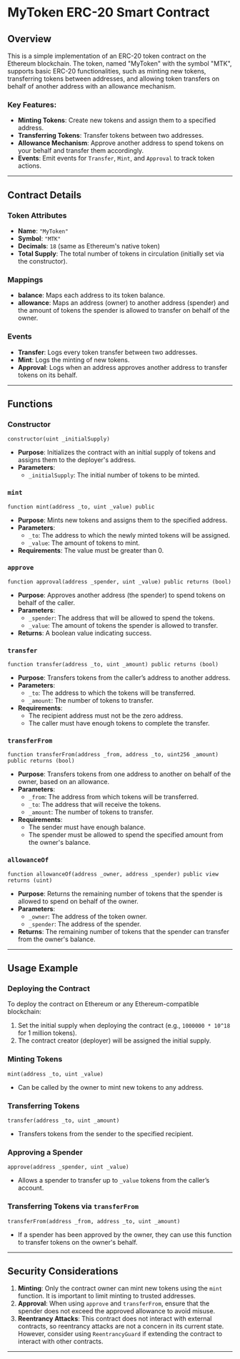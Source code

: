 
# MyToken ERC-20 Smart Contract

## Overview

This is a simple implementation of an ERC-20 token contract on the Ethereum blockchain. The token, named "MyToken" with the symbol "MTK", supports basic ERC-20 functionalities, such as minting new tokens, transferring tokens between addresses, and allowing token transfers on behalf of another address with an allowance mechanism.

### Key Features:
- **Minting Tokens**: Create new tokens and assign them to a specified address.
- **Transferring Tokens**: Transfer tokens between two addresses.
- **Allowance Mechanism**: Approve another address to spend tokens on your behalf and transfer them accordingly.
- **Events**: Emit events for `Transfer`, `Mint`, and `Approval` to track token actions.

---

## Contract Details

### Token Attributes
- **Name**: `"MyToken"`
- **Symbol**: `"MTK"`
- **Decimals**: `18` (same as Ethereum's native token)
- **Total Supply**: The total number of tokens in circulation (initially set via the constructor).

### Mappings
- **balance**: Maps each address to its token balance.
- **allowance**: Maps an address (owner) to another address (spender) and the amount of tokens the spender is allowed to transfer on behalf of the owner.

### Events
- **Transfer**: Logs every token transfer between two addresses.
- **Mint**: Logs the minting of new tokens.
- **Approval**: Logs when an address approves another address to transfer tokens on its behalf.

---

## Functions

### Constructor

```solidity
constructor(uint _initialSupply)
```

- **Purpose**: Initializes the contract with an initial supply of tokens and assigns them to the deployer's address.
- **Parameters**: 
  - `_initialSupply`: The initial number of tokens to be minted.

### `mint`

```solidity
function mint(address _to, uint _value) public
```
- **Purpose**: Mints new tokens and assigns them to the specified address.
- **Parameters**: 
  - `_to`: The address to which the newly minted tokens will be assigned.
  - `_value`: The amount of tokens to mint.
- **Requirements**: The value must be greater than 0.

### `approve`

```solidity
function approval(address _spender, uint _value) public returns (bool)
```
- **Purpose**: Approves another address (the spender) to spend tokens on behalf of the caller.
- **Parameters**:
  - `_spender`: The address that will be allowed to spend the tokens.
  - `_value`: The amount of tokens the spender is allowed to transfer.
- **Returns**: A boolean value indicating success.

### `transfer`

```solidity
function transfer(address _to, uint _amount) public returns (bool)
```
- **Purpose**: Transfers tokens from the caller’s address to another address.
- **Parameters**: 
  - `_to`: The address to which the tokens will be transferred.
  - `_amount`: The number of tokens to transfer.
- **Requirements**:
  - The recipient address must not be the zero address.
  - The caller must have enough tokens to complete the transfer.

### `transferFrom`

```solidity
function transferFrom(address _from, address _to, uint256 _amount) public returns (bool)
```
- **Purpose**: Transfers tokens from one address to another on behalf of the owner, based on an allowance.
- **Parameters**:
  - `_from`: The address from which tokens will be transferred.
  - `_to`: The address that will receive the tokens.
  - `_amount`: The number of tokens to transfer.
- **Requirements**:
  - The sender must have enough balance.
  - The spender must be allowed to spend the specified amount from the owner's balance.

### `allowanceOf`

```solidity
function allowanceOf(address _owner, address _spender) public view returns (uint)
```
- **Purpose**: Returns the remaining number of tokens that the spender is allowed to spend on behalf of the owner.
- **Parameters**: 
  - `_owner`: The address of the token owner.
  - `_spender`: The address of the spender.
- **Returns**: The remaining number of tokens that the spender can transfer from the owner's balance.

---

## Usage Example

### Deploying the Contract

To deploy the contract on Ethereum or any Ethereum-compatible blockchain:
1. Set the initial supply when deploying the contract (e.g., `1000000 * 10^18` for 1 million tokens).
2. The contract creator (deployer) will be assigned the initial supply.

### Minting Tokens

```solidity
mint(address _to, uint _value)
```
- Can be called by the owner to mint new tokens to any address.

### Transferring Tokens

```solidity
transfer(address _to, uint _amount)
```
- Transfers tokens from the sender to the specified recipient.

### Approving a Spender

```solidity
approve(address _spender, uint _value)
```
- Allows a spender to transfer up to `_value` tokens from the caller’s account.

### Transferring Tokens via `transferFrom`

```solidity
transferFrom(address _from, address _to, uint _amount)
```
- If a spender has been approved by the owner, they can use this function to transfer tokens on the owner's behalf.

---

## Security Considerations

1. **Minting**: Only the contract owner can mint new tokens using the `mint` function. It is important to limit minting to trusted addresses.
2. **Approval**: When using `approve` and `transferFrom`, ensure that the spender does not exceed the approved allowance to avoid misuse.
3. **Reentrancy Attacks**: This contract does not interact with external contracts, so reentrancy attacks are not a concern in its current state. However, consider using `ReentrancyGuard` if extending the contract to interact with other contracts.

---
